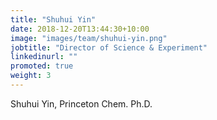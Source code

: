 ```yaml
---
title: "Shuhui Yin"
date: 2018-12-20T13:44:30+10:00
image: "images/team/shuhui-yin.png"
jobtitle: "Director of Science & Experiment"
linkedinurl: ""
promoted: true
weight: 3
---
```


Shuhui Yin, Princeton Chem. Ph.D. 

